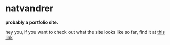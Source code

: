 # natvandrer
**probably a portfolio site.**

hey you, if you want to check out what the site looks like so far, find it at [this link](https://truddytheduddi.github.io/natvandrer/me.html)